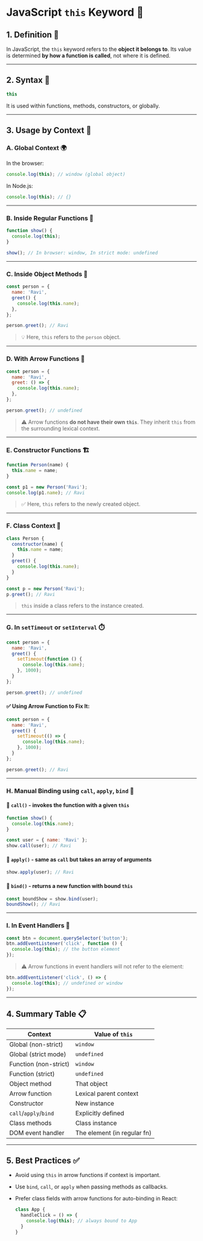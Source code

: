 # JavaScript `this` Keyword 📌

## 1. Definition 🧠

In JavaScript, the `this` keyword refers to the **object it belongs to**.
Its value is determined **by how a function is called**, not where it is defined.

---

## 2. Syntax 🧾

```javascript
this
```

It is used within functions, methods, constructors, or globally.

---

## 3. Usage by Context 📍

### A. Global Context 🌍

In the browser:

```javascript
console.log(this); // window (global object)
```

In Node.js:

```javascript
console.log(this); // {}
```

---

### B. Inside Regular Functions 🧩

```javascript
function show() {
  console.log(this);
}

show(); // In browser: window, In strict mode: undefined
```

---

### C. Inside Object Methods 🧱

```javascript
const person = {
  name: 'Ravi',
  greet() {
    console.log(this.name);
  },
};

person.greet(); // Ravi
```

> 💡 Here, `this` refers to the `person` object.

---

### D. With Arrow Functions 🏹

```javascript
const person = {
  name: 'Ravi',
  greet: () => {
    console.log(this.name);
  },
};

person.greet(); // undefined
```

> ⚠️ Arrow functions **do not have their own `this`**. They inherit `this` from the surrounding lexical context.

---

### E. Constructor Functions 🏗️

```javascript
function Person(name) {
  this.name = name;
}

const p1 = new Person('Ravi');
console.log(p1.name); // Ravi
```

> ✅ Here, `this` refers to the newly created object.

---

### F. Class Context 🏫

```javascript
class Person {
  constructor(name) {
    this.name = name;
  }
  greet() {
    console.log(this.name);
  }
}

const p = new Person('Ravi');
p.greet(); // Ravi
```

> `this` inside a class refers to the instance created.

---

### G. In `setTimeout` or `setInterval` ⏱️

```javascript
const person = {
  name: 'Ravi',
  greet() {
    setTimeout(function () {
      console.log(this.name);
    }, 1000);
  }
};

person.greet(); // undefined
```

#### ✅ Using Arrow Function to Fix It:

```javascript
const person = {
  name: 'Ravi',
  greet() {
    setTimeout(() => {
      console.log(this.name);
    }, 1000);
  }
};

person.greet(); // Ravi
```

---

### H. Manual Binding using `call`, `apply`, `bind` 🔧

#### 🔹 `call()` - invokes the function with a given `this`

```javascript
function show() {
  console.log(this.name);
}

const user = { name: 'Ravi' };
show.call(user); // Ravi
```

#### 🔹 `apply()` - same as `call` but takes an array of arguments

```javascript
show.apply(user); // Ravi
```

#### 🔹 `bind()` - returns a new function with bound `this`

```javascript
const boundShow = show.bind(user);
boundShow(); // Ravi
```

---

### I. In Event Handlers 🎯

```javascript
const btn = document.querySelector('button');
btn.addEventListener('click', function () {
  console.log(this); // the button element
});
```

> ⚠️ Arrow functions in event handlers will not refer to the element:

```javascript
btn.addEventListener('click', () => {
  console.log(this); // undefined or window
});
```

---

## 4. Summary Table 📋

| Context               | Value of `this`             |
| --------------------- | --------------------------- |
| Global (non-strict)   | `window`                    |
| Global (strict mode)  | `undefined`                 |
| Function (non-strict) | `window`                    |
| Function (strict)     | `undefined`                 |
| Object method         | That object                 |
| Arrow function        | Lexical parent context      |
| Constructor           | New instance                |
| `call`/`apply`/`bind` | Explicitly defined          |
| Class methods         | Class instance              |
| DOM event handler     | The element (in regular fn) |

---

## 5. Best Practices ✅

* Avoid using `this` in arrow functions if context is important.
* Use `bind`, `call`, or `apply` when passing methods as callbacks.
* Prefer class fields with arrow functions for auto-binding in React:

  ```js
  class App {
    handleClick = () => {
      console.log(this); // always bound to App
    }
  }
  ```
